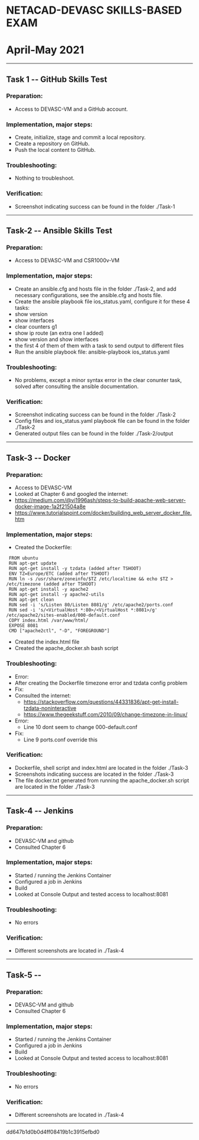 # NETACAD-DEVASC SKILLS-BASED EXAM
# April-May 2021

--------

## Task 1 -- GitHub Skills Test

### Preparation:
- Access to DEVASC-VM and a GitHub account.

### Implementation, major steps:
- Create, initialize, stage and commit a local repository.
- Create a repository on GitHub.
- Push the local content to GitHub.

### Troubleshooting:
- Nothing to troubleshoot.

### Verification:
- Screenshot indicating success can be found in the folder ./Task-1

--------

## Task-2 -- Ansible Skills Test

### Preparation:
- Access to DEVASC-VM and CSR1000v-VM

### Implementation, major steps:
- Create an ansible.cfg and hosts file in the folder ./Task-2, and add necessary configurations,
see the ansible.cfg and hosts file.
- Create the ansible playbook file ios_status.yaml, configure it for these 4 tasks:
- show version
- show interfaces
- clear counters g1
- show ip route (an extra one I added)
- show version and show interfaces
- the first 4 of them of them with a task to send output to different files
- Run the ansible playbook file: ansible-playbook ios_status.yaml

### Troubleshooting:
- No problems, except a minor syntax error in the clear conunter task,
solved after consulting the ansible documentation.

### Verification:
- Screenshot indicating success can be found in the folder ./Task-2
- Config files and ios_status.yaml playbook file can be found in the folder ./Task-2
- Generated output files can be found in the folder ./Task-2/output

--------

## Task-3 -- Docker

### Preparation:
- Access to DEVASC-VM
- Looked at Chapter 6 and googled the internet:
 - https://medium.com/@vi1996ash/steps-to-build-apache-web-server-docker-image-1a2f21504a8e
 - https://www.tutorialspoint.com/docker/building_web_server_docker_file.htm

### Implementation, major steps:
- Created the Dockerfile:
```
 FROM ubuntu
 RUN apt-get update
 RUN apt-get install -y tzdata (added after TSHOOT)
 ENV TZ=Europe/ETC (added after TSHOOT)
 RUN ln -s /usr/share/zoneinfo/$TZ /etc/localtime && echo $TZ > /etc/timezone (added after TSHOOT)
 RUN apt-get install -y apache2
 RUN apt-get install -y apache2-utils
 RUN apt-get clean
 RUN sed -i 's/Listen 80/Listen 8081/g' /etc/apache2/ports.conf
 RUN sed -i 's/<VirtualHost *:80>/<VirtualHost *:8081>/g' /etc/apache2/sites-enabled/000-default.conf
 COPY index.html /var/www/html/
 EXPOSE 8081
 CMD ["apache2ctl", "-D", "FOREGROUND"]
```
- Created the index.html file
- Created the apache_docker.sh bash script


### Troubleshooting:
- Error:
 - After creating the Dockerfile timezone error and tzdata config problem
- Fix:
 - Consulted the internet:
   - https://stackoverflow.com/questions/44331836/apt-get-install-tzdata-noninteractive
   - https://www.thegeekstuff.com/2010/09/change-timezone-in-linux/
- Error: 
  - Line 10 dont seem to change 000-default.conf
- Fix:
  - Line 9 ports.conf override this

### Verification:
- Dockerfile, shell script and index.html are located in the folder ./Task-3
- Screenshots indicating success are located in the folder ./Task-3
- The file docker.txt generated from running the apache_docker.sh script are located in the folder ./Task-3

--------

## Task-4 -- Jenkins

### Preparation:
- DEVASC-VM and github
- Consulted Chapter 6

### Implementation, major steps:
- Started / running the Jenkins Container
- Configured a job in Jenkins
- Build
- Looked at Console Output and tested access to localhost:8081

### Troubleshooting:
- No errors

### Verification:
- Different screenshots are located in ./Task-4

--------

## Task-5 --

### Preparation:
- DEVASC-VM and github
- Consulted Chapter 6

### Implementation, major steps:
- Started / running the Jenkins Container
- Configured a job in Jenkins
- Build
- Looked at Console Output and tested access to localhost:8081

### Troubleshooting:
- No errors

### Verification:
- Different screenshots are located in ./Task-4

--------

dd647b1d0b0d4ff08419b1c3915efbd0
